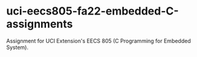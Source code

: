 # uci-eecs805-fa22-embedded-C-assignments
Assignment for UCI Extension's EECS 805 (C Programming for Embedded System).
